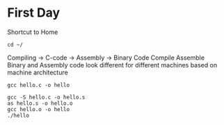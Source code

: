 # First Day
Shortcut to Home
```
cd ~/
```
Compiling -> C-code -> Assembly -> Binary Code
                    Compile     Assemble    
Binary and Assembly code look different for different machines based on machine architecture
```
gcc hello.c -o hello
```
```
gcc -S hello.c -o hello.s
as hello.s -o hello.o   
gcc hello.o -o hello
./hello
```